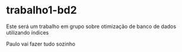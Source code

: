 # trabalho1-bd2
Este será um trabalho em grupo sobre otimização de banco de dados utilizando índices


Paulo vai fazer tudo sozinho
